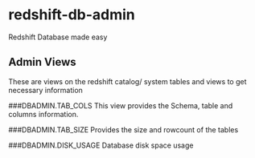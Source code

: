 # redshift-db-admin
Redshift Database made easy

## Admin Views
These are views on the redshift catalog/ system tables and views to get necessary information

###DBADMIN.TAB_COLS
This view provides the Schema, table and columns information.

###DBADMIN.TAB_SIZE
Provides the size and rowcount of the tables

###DBADMIN.DISK_USAGE
Database disk space usage


